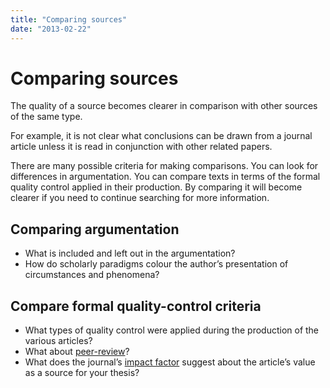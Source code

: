 ```yaml
---
title: "Comparing sources"
date: "2013-02-22"
---
```


# Comparing sources

The quality of a source becomes clearer in comparison with other sources of the same type.

For example, it is not clear what conclusions can be drawn from a journal article unless it is read in conjunction with other related papers.

There are many possible criteria for making comparisons. You can look for differences in argumentation. You can compare texts in terms of the formal quality control applied in their production. By comparing it will become clearer if you need to continue searching for more information.

## Comparing argumentation

- What is included and left out in the argumentation?
- How do scholarly paradigms colour the author’s presentation of circumstances and phenomena?

## Compare formal quality-control criteria

- What types of quality control were applied during the production of the various articles?
- What about [peer-review](/en/sources-and-references/source-evaluation/qualitative-evaluation/#peer-review "Peer review")?
- What does the journal’s [impact factor](/en/sources-and-references/source-evaluation/qualitative-evaluation/#impact-factor "Impact factors") suggest about the article’s value as a source for your thesis?
